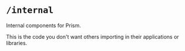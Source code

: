 # `/internal`

Internal components for Prism.

This is the code you don't want others importing in their applications or libraries.